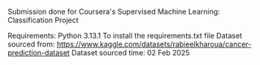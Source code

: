 Submission done for Coursera's Supervised Machine Learning: Classification Project

Requirements: Python 3.13.1
To install the requirements.txt file
Dataset sourced from: https://www.kaggle.com/datasets/rabieelkharoua/cancer-prediction-dataset
Dataset sourced time: 02 Feb 2025
